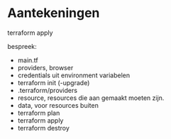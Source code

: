 # Aantekeningen

terraform apply

bespreek:

- main.tf
- providers, browser
- credentials uit environment variabelen
- terraform init (-upgrade)
- .terraform/providers
- resource, resources die aan gemaakt moeten zijn.
- data, voor resources buiten
- terraform plan
- terraform apply
- terraform destroy